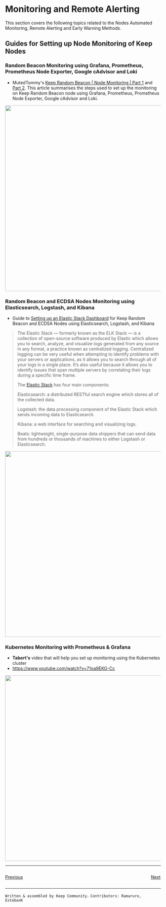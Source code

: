# Monitoring and Remote Alerting

This section covers the following topics related to the Nodes Automated Monitoring, Remote Alerting and Early Warning Methods.


## Guides for Setting up Node Monitoring of Keep Nodes
### Random Beacon Monitoring using Grafana, Prometheus, Prometheus Node Exporter, Google cAdvisor and Loki
- MutedTommy's [Keep Random Beacon | Node Monitoring | Part 1](https://medium.com/@hr12rtk/keep-random-beacon-node-monitoring-grafana-prometheus-and-loki-4a4b669b31ea) and [Part 2](https://medium.com/@hr12rtk/keep-random-beacon-node-monitoring-part-2-5cd037464a6e).
This article summarises the steps used to set up the monitoring on Keep Random Beacon node using Grafana, Prometheus, Prometheus Node Exporter, Google cAdvisor and Loki.

<p align="center">
  <img width="600" src="https://user-images.githubusercontent.com/68167410/89043879-c537e900-d30e-11ea-84ad-dfbd47592d2f.png">
</p>


### Random Beacon and ECDSA Nodes Monitoring using Elasticsearch, Logstash, and Kibana
- Guide to [Setting up an Elastic Stack Dashboard](https://www.notion.so/Setting-up-Elastic-Stack-Dashboard-14f9edc94418468bb95af40417a0332a) for Keep Random Beacon and ECDSA Nodes using Elasticsearch, Logstash, and Kibana

>The Elastic Stack — formerly known as the ELK Stack — is a collection of open-source software produced by Elastic which allows you to search, analyze, and visualize logs generated from any source in any format, a practice known as centralized logging. Centralized logging can be very useful when attempting to identify problems with your servers or applications, as it allows you to search through all of your logs in a single place. It’s also useful because it allows you to identify issues that span multiple servers by correlating their logs during a specific time frame.
>
>The [Elastic Stack](https://www.digitalocean.com/community/tutorials/how-to-install-elasticsearch-logstash-and-kibana-elastic-stack-on-ubuntu-18-04#step-4-%E2%80%94-installing-and-configuring-filebeat) has four main components:
>
> Elasticsearch: a distributed RESTful search engine which stores all of the collected data.
>
> Logstash: the data processing component of the Elastic Stack which sends incoming data to Elasticsearch.
>
> Kibana: a web interface for searching and visualizing logs.
>
> Beats: lightweight, single-purpose data shippers that can send data from hundreds or thousands of machines to either Logstash or Elasticsearch.
>
<p align="center">
  <img width="600" src="https://user-images.githubusercontent.com/68167410/89001980-816ac280-d2c1-11ea-98f2-94e0481188fc.png">
</p>


### Kubernetes Monitoring with Prometheus & Grafana
- **Tabert's** video that will help you set up monitoring using the Kubernetes cluster 
- https://www.youtube.com/watch?v=71oa9EKG-Cc

<p align="center">
  <img width="600" src="https://user-images.githubusercontent.com/73607532/102139810-20412700-3e3d-11eb-8080-e62508df2cb5.png">
</p>

---

<p style="text-align: left; width:49%; display: inline-block;"><a href="/#/Node-Operation/troubleshooting">Previous</a></p>
<p style="text-align: right; width:50%;  display: inline-block;"><a href="/#/Node-Operation/risks">Next</a></p>


---
`Written & assembled by Keep Community.`
`Contributors: Ramaruro, EstebanK`
